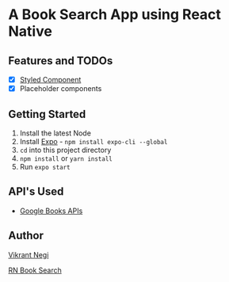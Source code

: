 # A Book Search App using React Native

## Features and TODOs

- [x] [Styled Component](https://www.styled-components.com/docs/basics)
- [x] Placeholder components

## Getting Started

1. Install the latest Node
2. Install [Expo](https://expo.io/) - `npm install expo-cli --global`
3. `cd` into this project directory
4. `npm install` or `yarn install`
5. Run `expo start`

## API's Used

- [Google Books APIs](https://developers.google.com/books)

## Author

[Vikrant Negi](https://vikrantnegi.com/)

[RN Book Search](https://github.com/vikrantnegi/RN-Book-Search)
